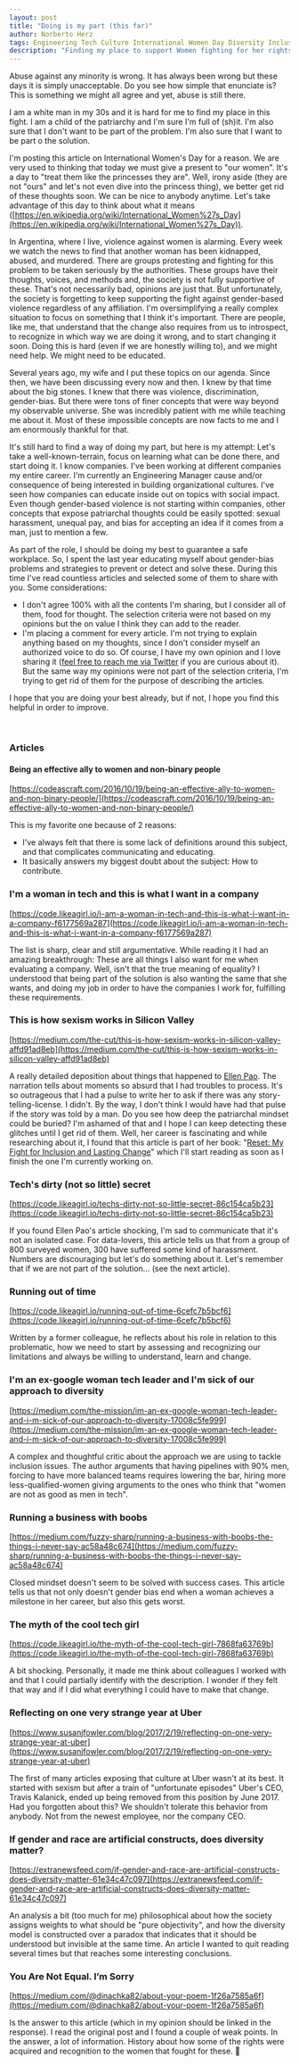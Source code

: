 ```yaml
---
layout: post
title: "Doing is my part (this far)"
author: Norberto Herz
tags: Engineering Tech Culture International Women Day Diversity Inclusion Gender-bias Violence Sexism Feminism Machism Patriarchy
description: "Finding my place to support Women fighting for her rights"
---
```


Abuse against any minority is wrong. It has always been wrong but these days it is simply unacceptable. Do you see how simple that enunciate is? This is something we might all agree and yet, abuse is still there.

I am a white man in my 30s and it is hard for me to find my place in this fight. I am a child of the patriarchy and I'm sure I'm full of (sh)it. I'm also sure that I don't want to be part of the problem. I'm also sure that I want to be part o the solution.


<!--MORE-->

I'm posting this article on International Women's Day for a reason. We are very used to thinking that today we must give a present to "our women". It's a day to "treat them like the princesses they are". Well, irony aside (they are not "ours" and let's not even dive into the princess thing), we better get rid of these thoughts soon. We can be nice to anybody anytime. Let's take advantage of this day to think about what it means ([https://en.wikipedia.org/wiki/International_Women%27s_Day](https://en.wikipedia.org/wiki/International_Women%27s_Day)).

In Argentina, where I live, violence against women is alarming. Every week we watch the news to find that another woman has been kidnapped, abused, and murdered. There are groups protesting and fighting for this problem to be taken seriously by the authorities. These groups have their thoughts, voices, and methods and, the society is not fully supportive of these. That's not necessarily bad, opinions are just that. But unfortunately, the society is forgetting to keep supporting the fight against gender-based violence regardless of any affiliation. I'm oversimplifying a really complex situation to focus on something that I think it's important. There are people, like me, that understand that the change also requires from us to introspect, to recognize in which way we are doing it wrong, and to start changing it soon. Doing this is hard (even if we are honestly willing to), and we might need help. We might need to be educated.

Several years ago, my wife and I put these topics on our agenda. Since then, we have been discussing every now and then. I knew by that time about the big stones. I knew that there was violence, discrimination, gender-bias. But there were tons of finer concepts that were way beyond my observable universe. She was incredibly patient with me while teaching me about it. Most of these impossible concepts are now facts to me and I am enormously thankful for that.

It's still hard to find a way of doing my part, but here is my attempt: Let's take a well-known-terrain, focus on learning what can be done there, and start doing it. I know companies. I've been working at different companies my entire career. I'm currently an Engineering Manager cause and/or consequence of being interested in building organizational cultures. I've seen how companies can educate inside out on topics with social impact. Even though gender-based violence is not starting within companies, other concepts that expose patriarchal thoughts could be easily spotted: sexual harassment, unequal pay, and bias for accepting an idea if it comes from a man, just to mention a few.

As part of the role, I should be doing my best to guarantee a safe workplace. So, I spent the last year educating myself about gender-bias problems and strategies to prevent or detect and solve these. During this time I've read countless articles and selected some of them to share with you. Some considerations:

- I don't agree 100% with all the contents I'm sharing, but I consider all of them, food for thought. The selection criteria were not based on my opinions but the on value I think they can add to the reader.
- I'm placing a comment for every article. I'm not trying to explain anything based on my thoughts, since I don't consider myself an authorized voice to do so. Of course, I have my own opinion and I love sharing it ([feel free to reach me via Twitter](https://twitter.com/nohorbee) if you are curious about it). But the same way my opinions were not part of the selection criteria, I'm trying to get rid of them for the purpose of describing the articles.

I hope that you are doing your best already, but if not, I hope you find this helpful in order to improve.

<br />

### Articles

#### Being an effective ally to women and non-binary people
[https://codeascraft.com/2016/10/19/being-an-effective-ally-to-women-and-non-binary-people/](https://codeascraft.com/2016/10/19/being-an-effective-ally-to-women-and-non-binary-people/)

This is my favorite one because of 2 reasons:
- I've always felt that there is some lack of definitions around this subject, and that complicates communicating and educating.
- It basically answers my biggest doubt about the subject: How to contribute.

### I'm a woman in tech and this is what I want in a company
[https://code.likeagirl.io/i-am-a-woman-in-tech-and-this-is-what-i-want-in-a-company-f6177569a287](https://code.likeagirl.io/i-am-a-woman-in-tech-and-this-is-what-i-want-in-a-company-f6177569a287)

The list is sharp, clear and still argumentative. While reading it I had an amazing breakthrough: These are all things I also want for me when evaluating a company. Well, isn't that the true meaning of equality? I understood that being part of the solution is also wanting the same that she wants, and doing my job in order to have the companies I work for, fulfilling these requirements.

### This is how sexism works in Silicon Valley
[https://medium.com/the-cut/this-is-how-sexism-works-in-silicon-valley-affd91ad8eb](https://medium.com/the-cut/this-is-how-sexism-works-in-silicon-valley-affd91ad8eb)

A really detailed deposition about things that happened to [Ellen Pao](https://en.wikipedia.org/wiki/Ellen_Pao). The narration tells about moments so absurd that I had troubles to process. It's so outrageous that I had a pulse to write her to ask if there was any story-telling-license. I didn't. By the way, I don't think I would have had that pulse if the story was told by a man. Do you see how deep the patriarchal mindset could be buried? I'm ashamed of that and I hope I can keep detecting these glitches until I get rid of them. Well, her career is fascinating and while researching about it, I found that this article is part of her book: "[Reset: My Fight for Inclusion and Lasting Change](https://www.amazon.com/Reset-Fight-Inclusion-Lasting-Change/dp/039959101X)" which I'll start reading as soon as I finish the one I'm currently working on.

### Tech's dirty (not so little) secret
[https://code.likeagirl.io/techs-dirty-not-so-little-secret-86c154ca5b23](https://code.likeagirl.io/techs-dirty-not-so-little-secret-86c154ca5b23)

If you found Ellen Pao's article shocking, I'm sad to communicate that it's not an isolated case. For data-lovers, this article tells us that from a group of 800 surveyed women, 300 have suffered some kind of harassment. Numbers are discouraging but let's do something about it. Let's remember that if we are not part of the solution... (see the next article).

### Running out of time
[https://code.likeagirl.io/running-out-of-time-6cefc7b5bcf6](https://code.likeagirl.io/running-out-of-time-6cefc7b5bcf6)

Written by a former colleague, he reflects about his role in relation to this problematic, how we need to start by assessing and recognizing our limitations and always be willing to understand, learn and change.

### I'm an ex-google woman tech leader and I'm sick of our approach to diversity
[https://medium.com/the-mission/im-an-ex-google-woman-tech-leader-and-i-m-sick-of-our-approach-to-diversity-17008c5fe999](https://medium.com/the-mission/im-an-ex-google-woman-tech-leader-and-i-m-sick-of-our-approach-to-diversity-17008c5fe999)

A complex and thoughtful critic about the approach we are using to tackle inclusion issues. The author arguments that having pipelines with 90% men, forcing to have more balanced teams requires lowering the bar, hiring more less-qualified-women giving arguments to the ones who think that "women are not as good as men in tech".

### Running a business with boobs
[https://medium.com/fuzzy-sharp/running-a-business-with-boobs-the-things-i-never-say-ac58a48c674](https://medium.com/fuzzy-sharp/running-a-business-with-boobs-the-things-i-never-say-ac58a48c674)

Closed mindset doesn't seem to be solved with success cases. This article tells us that not only doesn't gender bias end when a woman achieves a milestone in her career, but also this gets worst.

### The myth of the cool tech girl
[https://code.likeagirl.io/the-myth-of-the-cool-tech-girl-7868fa63769b](https://code.likeagirl.io/the-myth-of-the-cool-tech-girl-7868fa63769b)

A bit shocking. Personally, it made me think about colleagues I worked with and that I could partially identify with the description. I wonder if they felt that way and if I did what everything I could have to make that change.

### Reflecting on one very strange year at Uber
[https://www.susanjfowler.com/blog/2017/2/19/reflecting-on-one-very-strange-year-at-uber](https://www.susanjfowler.com/blog/2017/2/19/reflecting-on-one-very-strange-year-at-uber)

The first of many articles exposing that culture at Uber wasn't at its best. It started with sexism but after a train of "unfortunate episodes" Uber's CEO, Travis Kalanick, ended up being removed from this position by June 2017. Had you forgotten about this? We shouldn't tolerate this behavior from anybody. Not from the newest employee, nor the company CEO.

### If gender and race are artificial constructs, does diversity matter?
[https://extranewsfeed.com/if-gender-and-race-are-artificial-constructs-does-diversity-matter-61e34c47c097](https://extranewsfeed.com/if-gender-and-race-are-artificial-constructs-does-diversity-matter-61e34c47c097)

An analysis a bit (too much for me) philosophical about how the society assigns weights to what should be "pure objectivity", and how the diversity model is constructed over a paradox that indicates that it should be understood but invisible at the same time. An article I wanted to quit reading several times but that reaches some interesting conclusions.

### You Are Not Equal. I’m Sorry
[https://medium.com/@dinachka82/about-your-poem-1f26a7585a6f](https://medium.com/@dinachka82/about-your-poem-1f26a7585a6f)

Is the answer to this article (which in my opinion should be linked in the response). I read the original post and I found a couple of weak points. In the answer, a lot of information. History about how some of the rights were acquired and recognition to the women that fought for these.


